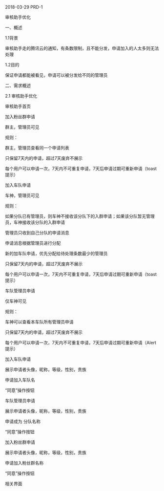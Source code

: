 2018-03-29 PRD-1 

审核助手优化 

一、概述 

1.1背景 

审核助手走的腾讯云的通知，有条数限制，且不能分发，申请加入的人太多则无法处理

1.2目的 

保证申请都能被看见，申请可以被分发给不同的管理员

二、需求概述 

2.1 审核助手优化 

审核助手首页 



加入粉丝群申请 

群主，管理员可见 

规则：

群主，管理员查看同一个申请列表 

只保留7天内的申请，超过7天废弃不展示 

每个用户可以申请一次，7天内不可重复申请，7天后申请过期可重新申请（toast提示） 



加入车队申请 

车神，管理员可见 

规则： 

如果分队已有管理员，则车神不接收该分队下的入群申请；如果该分队暂无管理员，车神接收该分队的入群申请 

管理员只收到自己分队的申请消息 

申请消息根据管理员进行分配 

新的加车队申请，优先分配给待处理条数最少的管理员 

只保留7天内的申请，超过7天废弃不展示 

每个用户可以申请一次，7天内不可重复申请，7天后申请过期可重新申请（toast提示） 

车队管理员申请 

仅车神可见 

规则： 

车神可以查看本车队所有管理员申请 

只保留7天内的申请，超过7天废弃不展示 

每个用户可以申请一次，7天内不可重复申请，7天后申请过期可重新申请（Alert提示） 


加入车队申请 

展示申请者头像，昵称，等级，性别，贵族 

申请加入车队名 

“同意”操作按钮 

车队管理员申请 

展示申请者头像，昵称，等级，性别，贵族 

申请成为 分队名称 

“同意”操作按钮 

加入粉丝群申请 

展示申请者头像，昵称，等级，性别，贵族 

申请加入粉丝群名称 

“同意”操作按钮 

相关界面
